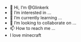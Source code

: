 - 👋 Hi, I’m @Glinkerk
- 👀 I’m interested in ...
- 🌱 I’m currently learning ...
- 💞️ I’m looking to collaborate on ...
- 📫 How to reach me ...
- I love minecraft<!---
Glinkerk/Glinkerk is a ✨ special ✨ repository because its `README.md` (this file) appears on your GitHub profile.
You can click the Preview link to take a look at your changes.
--->
